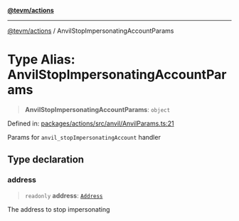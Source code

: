 [**@tevm/actions**](../README.md)

***

[@tevm/actions](../globals.md) / AnvilStopImpersonatingAccountParams

# Type Alias: AnvilStopImpersonatingAccountParams

> **AnvilStopImpersonatingAccountParams**: `object`

Defined in: [packages/actions/src/anvil/AnvilParams.ts:21](https://github.com/evmts/tevm-monorepo/blob/main/packages/actions/src/anvil/AnvilParams.ts#L21)

Params for `anvil_stopImpersonatingAccount` handler

## Type declaration

### address

> `readonly` **address**: [`Address`](Address.md)

The address to stop impersonating
